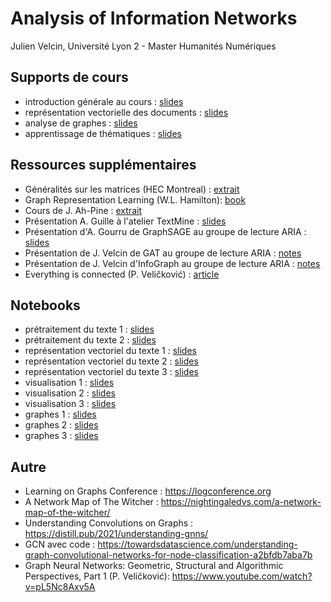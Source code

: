 # Analysis of Information Networks

Julien Velcin, Université Lyon 2 - Master Humanités Numériques

## Supports de cours

- introduction générale au cours : [slides](https://velcin.github.io/files/NA/part1_introduction.pdf)
- représentation vectorielle des documents : [slides](https://velcin.github.io/files/NA/part2_repr_documents.pdf)
- analyse de graphes : [slides](https://velcin.github.io/files/NA/part3_graphs.pdf)
- apprentissage de thématiques : [slides](https://velcin.github.io/files/NA/part4_topic-learning.pdf)

## Ressources supplémentaires

- Généralités sur les matrices (HEC Montreal) : [extrait](https://velcin.github.io/files/NA/Generalites_sur_matrices)
- Graph Representation Learning (W.L. Hamilton): [book](https://velcin.github.io/files/NA/GRL_Book.pdf)
- Cours de J. Ah-Pine : [extrait](https://velcin.github.io/files/NA/extrait_CM_AHPINE.pdf)
- Présentation A. Guille à l'atelier TextMine : [slides](https://velcin.github.io/files/NA/GUILLE_textmine2023.pdf)
- Présentation d'A. Gourru de GraphSAGE au groupe de lecture ARIA : [slides](https://velcin.github.io/files/NA/GOURRU_GraphSAGE.pdf)
- Présentation de J. Velcin de GAT au groupe de lecture ARIA : [notes](https://velcin.github.io/files/NA/notes_VELCIN_GAT.pdf)
- Présentation de J. Velcin d'InfoGraph au groupe de lecture ARIA : [notes](https://velcin.github.io/files/NA/notes_VELCIN_InfoGraph.pdf)
- Everything is connected (P. Veličković) : [article](https://velcin.github.io/files/NA/velickovic_2023.pdf)

## Notebooks

- prétraitement du texte 1 : [slides](https://velcin.github.io/files/NA/1.1_text1.html)
- prétraitement du texte 2 : [slides](https://velcin.github.io/files/NA/1.1_text2.html)
- représentation vectoriel du texte 1 : [slides](https://velcin.github.io/files/NA/2.1_vect1.html)
- représentation vectoriel du texte 2 : [slides](https://velcin.github.io/files/NA/2.2_vect2.html)
- représentation vectoriel du texte 3 : [slides](https://velcin.github.io/files/NA/2.3_vect3.html)
- visualisation 1 : [slides](https://velcin.github.io/files/NA/3.1_visu1.html)
- visualisation 2 : [slides](https://velcin.github.io/files/NA/3.2_visu2.html)
- visualisation 3 : [slides](https://velcin.github.io/files/NA/3.3_visu3.html)
- graphes 1 : [slides](https://velcin.github.io/files/NA/4.1_graph1.html)
- graphes 2 : [slides](https://velcin.github.io/files/NA/4.2_graph2.html)
- graphes 3 : [slides](https://velcin.github.io/files/NA/4.3_graph3.html)

## Autre

- Learning on Graphs Conference : https://logconference.org
- A Network Map of The Witcher : https://nightingaledvs.com/a-network-map-of-the-witcher/
- Understanding Convolutions on Graphs : https://distill.pub/2021/understanding-gnns/
- GCN avec code : https://towardsdatascience.com/understanding-graph-convolutional-networks-for-node-classification-a2bfdb7aba7b
- Graph Neural Networks: Geometric, Structural and Algorithmic Perspectives, Part 1 (P. Veličković): https://www.youtube.com/watch?v=pL5Nc8Axv5A